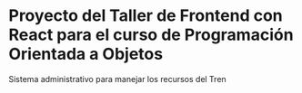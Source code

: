 # Proyecto del Taller de Frontend con React para el curso de Programación Orientada a Objetos
Sistema administrativo para manejar los recursos del Tren 
